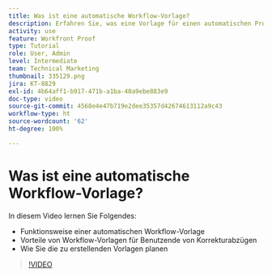 ```yaml
---
title: Was ist eine automatische Workflow-Vorlage?
description: Erfahren Sie, was eine Vorlage für einen automatischen Proofing-Workflow ist und wie Benutzende von Korrekturabzügen von Vorlagen profitieren können. Beginnen Sie mit der Planung der zu erstellenden Vorlagen.
activity: use
feature: Workfront Proof
type: Tutorial
role: User, Admin
level: Intermediate
team: Technical Marketing
thumbnail: 335129.png
jira: KT-8829
exl-id: 4b64aff1-b917-471b-a1ba-40a9ebe883e9
doc-type: video
source-git-commit: 4568e4e47b719e2dee35357d42674613112a9c43
workflow-type: ht
source-wordcount: '62'
ht-degree: 100%

---
```


# Was ist eine automatische Workflow-Vorlage?

In diesem Video lernen Sie Folgendes:

* Funktionsweise einer automatischen Workflow-Vorlage
* Vorteile von Workflow-Vorlagen für Benutzende von Korrekturabzügen
* Wie Sie die zu erstellenden Vorlagen planen

>[!VIDEO](https://video.tv.adobe.com/v/3441306/?quality=12&learn=on&enablevpops&captions=ger)

<!--
Learn More Icon
Automated workflow overview
Create and manage Automated Workflow templates
Configure a proof
-->
